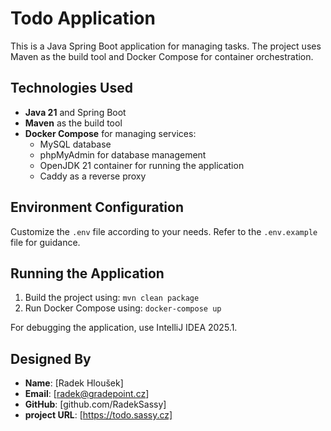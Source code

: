 # Todo Application

This is a Java Spring Boot application for managing tasks. The project uses Maven as the build tool and Docker Compose
for container orchestration.

## Technologies Used

- **Java 21** and Spring Boot
- **Maven** as the build tool
- **Docker Compose** for managing services:
    - MySQL database
    - phpMyAdmin for database management
    - OpenJDK 21 container for running the application
    - Caddy as a reverse proxy

## Environment Configuration

Customize the `.env` file according to your needs. Refer to the `.env.example` file for guidance.

## Running the Application

1. Build the project using: `mvn clean package`
2. Run Docker Compose using: `docker-compose up`

For debugging the application, use IntelliJ IDEA 2025.1.

## Designed By

- **Name**: [Radek Hloušek]
- **Email**: [radek@gradepoint.cz]
- **GitHub**: [github.com/RadekSassy]
- **project URL**: [https://todo.sassy.cz]